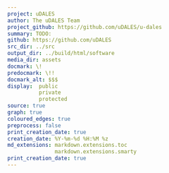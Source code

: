 ```yaml
---
project: uDALES
author: The uDALES Team
project_github: https://github.com/uDALES/u-dales
summary: TODO:
github: https://github.com/uDALES
src_dir: ../src
output_dir: ../build/html/software
media_dir: assets
docmark: \!
predocmark: \!!
docmark_alt: $$$
display:  public
          private
          protected
source: true
graph: true
coloured_edges: true
preprocess: false
print_creation_date: true
creation_date: %Y-%m-%d %H:%M %z
md_extensions: markdown.extensions.toc
               markdown.extensions.smarty
print_creation_date: true
---
```




